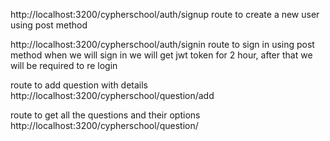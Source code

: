 http://localhost:3200/cypherschool/auth/signup
route to create a new user using post method


http://localhost:3200/cypherschool/auth/signin
route to sign in using post method
when we will sign in we will get jwt token for 2 hour, after that we will be required to re login


route to add question with details
http://localhost:3200/cypherschool/question/add


route to get all the questions and their options
http://localhost:3200/cypherschool/question/

